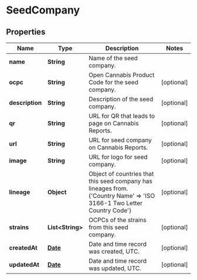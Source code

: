 
# SeedCompany

## Properties
Name | Type | Description | Notes
------------ | ------------- | ------------- | -------------
**name** | **String** | Name of the seed company. | 
**ocpc** | **String** | Open Cannabis Product Code for the seed company. |  [optional]
**description** | **String** | Description of the seed company. |  [optional]
**qr** | **String** | URL for QR that leads to page on Cannabis Reports. |  [optional]
**url** | **String** | URL for seed company on Cannabis Reports. |  [optional]
**image** | **String** | URL for logo for seed company. |  [optional]
**lineage** | **Object** | Object of countries that this seed company has lineages from. {&#39;Country Name&#39; &#x3D;&gt; &#39;ISO 3166-1 Two Letter Country Code&#39;} |  [optional]
**strains** | **List&lt;String&gt;** | OCPCs of the strains from this seed company. |  [optional]
**createdAt** | [**Date**](Date.md) | Date and time record was created, UTC. |  [optional]
**updatedAt** | [**Date**](Date.md) | Date and time record was updated, UTC. |  [optional]



